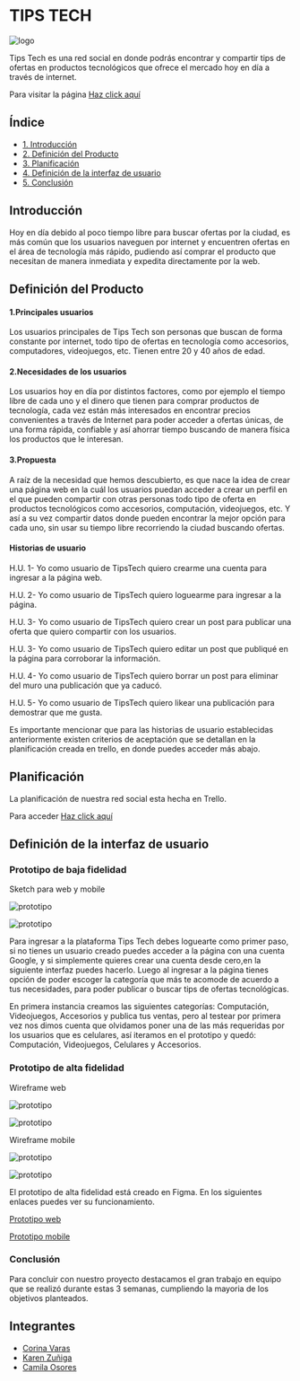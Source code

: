 # TIPS TECH

![logo](./src/img/logo.png "logo")

Tips Tech es una red social en donde podrás encontrar y compartir tips de ofertas en productos tecnológicos que ofrece el mercado hoy en día a través de internet.

Para visitar la página [Haz click aquí]()

## Índice 

* [1. Introducción](##Introducción)
* [2. Definición del Producto](##Definición-del-Producto)
* [3. Planificación](##Planificación)
* [4. Definición de la interfaz de usuario](##Definición-de-la-interfaz-de-usuario)
* [5. Conclusión](##Conclusión)


## Introducción

Hoy en día debido al poco tiempo libre para buscar ofertas por la ciudad, es más común que los usuarios naveguen por internet y encuentren ofertas en el área de tecnología más rápido, pudiendo así comprar el producto que necesitan de manera inmediata y expedita directamente por la web.


## Definición del Producto

#### 1.Principales usuarios

Los usuarios principales de Tips Tech son personas que buscan de forma constante por internet, todo tipo de ofertas en tecnología como accesorios, computadores, videojuegos, etc.
Tienen entre 20 y 40 años de edad.

#### 2.Necesidades de los usuarios

Los usuarios hoy en día por distintos factores, como por ejemplo el tiempo libre de cada uno y el dinero que tienen para comprar productos de tecnología, cada vez están más interesados en encontrar precios convenientes a través de Internet para poder acceder a ofertas únicas, de una forma rápida, confiable y así ahorrar tiempo buscando de manera física los productos que le interesan.

#### 3.Propuesta

A raíz de la necesidad que hemos descubierto, es que nace la idea de crear una página web en la cuál los usuarios puedan acceder a crear un perfil en el que pueden compartir con otras personas todo tipo de oferta en productos tecnológicos como accesorios, computación, videojuegos, etc. Y así a su vez compartir datos donde pueden encontrar la mejor opción para cada uno, sin usar su tiempo libre recorriendo la ciudad buscando ofertas.

#### Historias de usuario

H.U. 1- Yo como usuario de TipsTech quiero crearme una cuenta para ingresar a la página web.

H.U. 2- Yo como usuario de TipsTech quiero loguearme para ingresar a la página.

H.U. 3- Yo como usuario de TipsTech quiero crear un post para publicar una oferta que quiero compartir con los usuarios.

H.U. 3- Yo como usuario de TipsTech quiero editar un post que publiqué en la página para corroborar la información.

H.U. 4- Yo como usuario de TipsTech quiero borrar un post para eliminar del muro una publicación que ya caducó.

H.U. 5- Yo como usuario de TipsTech quiero likear una publicación para demostrar que me gusta.

Es importante mencionar que para las historias de usuario establecidas anteriormente existen criterios de aceptación que se detallan en la planificación creada en trello, en donde puedes acceder más abajo.


## Planificación

La planificación de nuestra red social esta hecha en Trello.

Para acceder [Haz click aquí](https://trello.com/b/5MmBVhKp/red-social)


## Definición de la interfaz de usuario

### Prototipo de baja fidelidad

Sketch para web y mobile

![prototipo](./src/img/protobaja1.png "prototipobaja1")

![prototipo](./src/img/protobaja2.png "prototipobaja2")

Para ingresar a la plataforma Tips Tech debes loguearte como primer paso, si no tienes un usuario creado puedes acceder a la página con una cuenta Google, y si simplemente quieres crear una cuenta desde cero,en la siguiente interfaz puedes hacerlo.
Luego al ingresar a la página tienes opción de poder escoger la categoría que más te acomode de acuerdo a tus necesidades, para poder publicar o buscar tips de ofertas tecnológicas.

En primera instancia creamos las siguientes categorías: Computación, Videojuegos, Accesorios y publica tus ventas, pero al testear por primera vez nos dimos cuenta que olvidamos poner una de las más requeridas por los usuarios que es celulares, así iteramos en el prototipo y quedó: Computación, Videojuegos, Celulares y Accesorios.

### Prototipo de alta fidelidad

Wireframe web

![prototipo](./src/img/prototipoalta1.png "prototipoalta1")

![prototipo](./src/img/prototipoalta2.png "prototipoalta2")

Wireframe mobile

![prototipo](./src/img/prototipoalta3.png "prototipoalta3")

![prototipo](./src/img/prototipoalta4.png "prototipoalta4")

El prototipo de alta fidelidad está creado en Figma. En los siguientes enlaces puedes ver su funcionamiento.

[Prototipo web](https://www.figma.com/proto/sAK3FXb7qdnNlQzb8whgww/Tips-tech-web?node-id=5%3A2&scaling=scale-down)

[Prototipo mobile](https://www.figma.com/proto/ukCrXNdipeTM81s8LWovGJ/Tips-Tech-mobile?node-id=1%3A2&scaling=scale-down)


### Conclusión

Para concluir con nuestro proyecto destacamos el gran trabajo en equipo que se realizó durante estas 3 semanas, cumpliendo la mayoria de los objetivos planteados.


## Integrantes

* [Corina Varas](https://github.com/CorinaVaras)
* [Karen Zuñiga](https://github.com/kaarenzu)
* [Camila Osores](https://github.com/camila-osores)